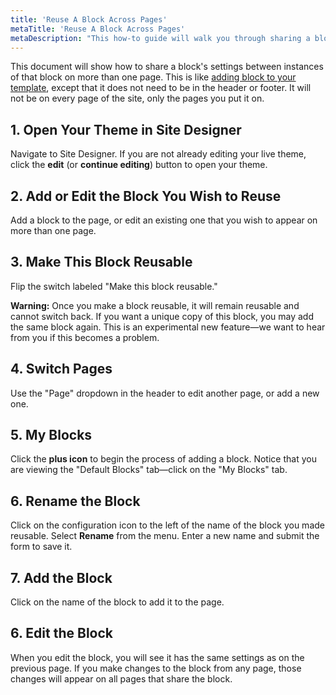 ```yaml
---
title: 'Reuse A Block Across Pages'
metaTitle: 'Reuse A Block Across Pages'
metaDescription: "This how-to guide will walk you through sharing a block's settings between instances of that block on more than one page."
---
```


This document will show how to share a block's settings between instances of that block on more than one page. This is like [adding block to your template](/how-to/add-blocks-to-templates), except that it does not need to be in the header or footer. It will not be on every page of the site, only the pages you put it on.

## 1. Open Your Theme in Site Designer

Navigate to Site Designer. If you are not already editing your live theme, click the **edit** (or **continue editing**) button to open your theme.

## 2. Add or Edit the Block You Wish to Reuse

Add a block to the page, or edit an existing one that you wish to appear on more than one page.

## 3. Make This Block Reusable

Flip the switch labeled "Make this block reusable."

**Warning:** Once you make a block reusable, it will remain reusable and cannot switch back. If you want a unique copy of this block, you may add the same block again. This is an experimental new feature—we want to hear from you if this becomes a problem.

## 4. Switch Pages

Use the "Page" dropdown in the header to edit another page, or add a new one.

## 5. My Blocks

Click the **plus icon** to begin the process of adding a block. Notice that you are viewing the "Default Blocks" tab—click on the "My Blocks" tab.

## 6. Rename the Block

Click on the configuration icon to the left of the name of the block you made reusable. Select **Rename** from the menu. Enter a new name and submit the form to save it.

## 7. Add the Block

Click on the name of the block to add it to the page.

## 6. Edit the Block

When you edit the block, you will see it has the same settings as on the previous page. If you make changes to the block from any page, those changes will appear on all pages that share the block.
